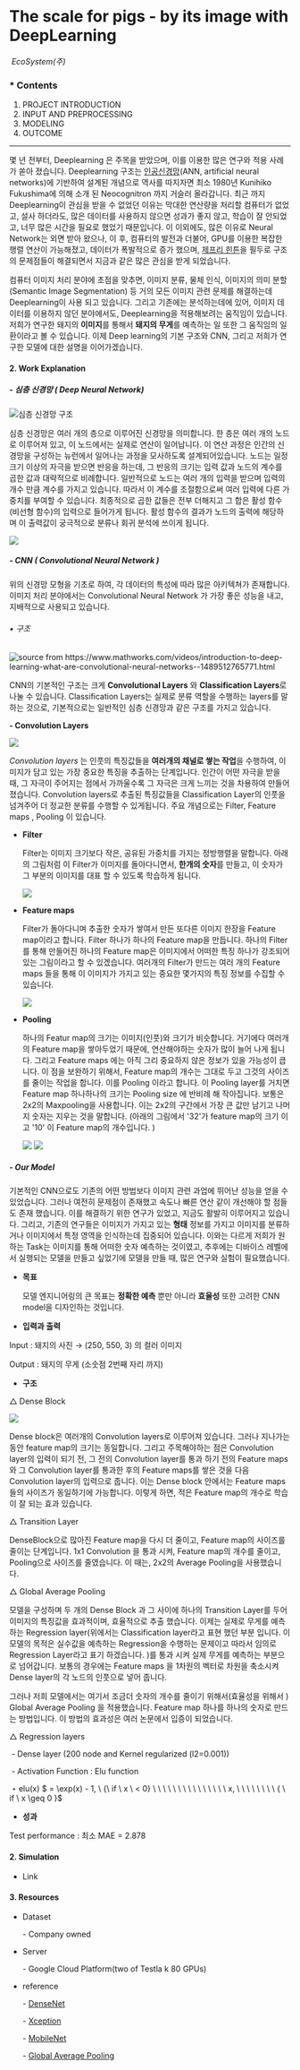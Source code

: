 

#  The scale for pigs                                                                                         	   		                                        	  -  by its image with DeepLearning

​														*EcoSystem(주)*

### * Contents 

1. PROJECT INTRODUCTION
2. INPUT AND PREPROCESSING
3. MODELING
4. OUTCOME

--------

  몇 년 전부터,  Deeplearning 은 주목을 받았으며, 이를 이용한 많은 연구와 적용 사례가 쏟아 졌습니다. Deeplearning 구조는 [인공신경망](https://ko.wikipedia.org/wiki/%EC%9D%B8%EA%B3%B5%EC%8B%A0%EA%B2%BD%EB%A7%9D)(ANN, artificial neural networks)에 기반하여 설계된 개념으로 역사를 따지자면 최소 1980년 Kunihiko Fukushima에 의해 소개 된 Neocognitron 까지 거슬러 올라갑니다. 최근 까지 Deeplearning이 관심을 받을 수 없었던 이유는 막대한 연산량을 처리할 컴퓨터가 없었고, 설사 하더라도, 많은 데이터를 사용하지 않으면 성과가 좋지 않고, 학습이 잘 안되었고, 너무 많은 시간을 필요로 했었기 때문입니다. 이 이외에도,  많은 이유로 Neural Network는 외면 받아 왔으나, 이 후, 컴퓨터의 발전과 더불어, GPU를 이용한 복잡한 행렬 연산이 가능해졌고, 데이터가 폭발적으로 증가 했으며,  [제프리 힌튼](https://ko.wikipedia.org/wiki/%EC%A0%9C%ED%94%84%EB%A6%AC_%ED%9E%8C%ED%8A%BC)을 필두로 구조의 문제점들이 해결되면서 지금과 같은 많은 관심을 받게 되었습니다. 

  컴퓨터 이미지 처리 분야에 초점을 맞추면, 이미지 분류, 물체 인식, 이미지의 의미 분할(Semantic Image Segmentation) 등 거의 모든 이미지 관련 문제를 해결하는데 Deeplearning이 사용 되고 있습니다. 그리고 기존에는 분석하는데에 있어,  이미지 데이터를 이용하지 않던 분야에서도, Deeplearning을 적용해보려는 움직임이 있습니다. 저희가 연구한 돼지의 **이미지**를 통해서 **돼지의 무게**를 예측하는 일 또한 그 움직임의 일환이라고 볼 수 있습니다. 이제 Deep learning의 기본 구조와 CNN, 그리고 저희가 연구한 모델에 대한 설명을 이어가겠습니다.

#### 2. Work Explanation  

##### \- 심층 신경망 ( Deep Neural Network) 

![심층 신경망 구조](https://www.dropbox.com/s/wqnvl74g5vr8c1c/Screenshot%202018-07-22%2014.08.41.png?raw=1)

  심층 신경망은 여러 개의 층으로 이루어진 신경망을 의미합니다. 한 층은 여러 개의 노드로 이루어져 있고, 이 노드에서는 실제로 연산이 일어납니다. 이 연산 과정은 인간의 신경망을 구성하는 뉴런에서 일어나는 과정을 모사하도록 설계되어있습니다. 노드는 일정 크기 이상의 자극을 받으면 반응을 하는데, 그 반응의 크기는 입력 값과 노드의 계수를 곱한 값과 대략적으로 비례합니다. 일반적으로 노드는 여러 개의 입력을 받으며 입력의 개수 만큼 계수를 가지고 있습니다. 따라서 이 계수를 조절함으로써 여러 입력에 다른 가중치를 부여할 수 있습니다. 최종적으로 곱한 값들은 전부 더해지고 그 합은 활성 함수(비선형 함수)의 입력으로 들어가게 됩니다. 활성 함수의 결과가 노드의 출력에 해당하며 이 출력값이 궁극적으로 분류나 회귀 분석에 쓰이게 됩니다. 

![](https://media.giphy.com/media/9D4VNUlj9de830DUXh/giphy.gif)

##### - CNN ( Convolutional Neural Network ) 

  위의 신경망 모형을 기초로 하여, 각 데이터의 특성에 따라 많은 아키텍쳐가 존재합니다. 이미지 처리 분야에서는 Convolutional Neural Network 가 가장 좋은 성능을 내고, 지배적으로 사용되고 있습니다. 

###### 	 • 구조

![source from  <https://www.mathworks.com/videos/introduction-to-deep-learning-what-are-convolutional-neural-networks--1489512765771.html>](https://www.dropbox.com/s/lkqy3yeo9o3es2o/Screenshot%202018-07-22%2014.53.07.png?raw=1)

  CNN의 기본적인 구조는 크게 **Convolutional Layers** 와  **Classification Layers**로 나눌 수 있습니다. Classification Layers는 실제로 분류 역할을 수행하는 layers를 말하는 것으로,  기본적으로는 일반적인 심층 신경망과 같은 구조를 가지고 있습니다.  

**\- Convolution Layers**

![](https://www.dropbox.com/s/lqfkstvowgye6kh/Screenshot%202018-07-22%2015.07.29.png?raw=1)

   *Convolution layers* 는 인풋의 특징값들을 **여러개의 채널로 쌓는 작업**을 수행하여, 이미지가 담고 있는 가장 중요한 특징을 추출하는 단계입니다.  인간이 어떤 자극을 받을 때, 그 자극이 주어지는 점에서 가까울수록 그 자극은 크게 느끼는 것을 차용하여 만들어졌습니다. Convolution layers로 추출된 특징값들을 Classification Layer의 인풋을 넘겨주어 더 정교한 분류를 수행할 수 있게됩니다. 주요 개념으로는 Filter, Feature maps , Pooling 이 있습니다.

- **Filter** 

  Filter는 이미지 크기보다 작은, 공유된 가중치를 가지는 정방행렬을 말합니다. 아래의 그림처럼 이 Filter가 이미지를 돌아다니면서, **한개의 숫자**를 만들고, 이 숫자가 그 부분의 이미지를 대표 할 수 있도록 학습하게 됩니다. 

  <img src="https://cdn-images-1.medium.com/max/1600/1*ubmJTEy3edn5QYm5hNPmVg@2x.gif">

- **Feature maps** 

    Filter가 돌아다니며 추출한 숫자가 쌓여서 만든 또다른 이미지 한장을 Feature map이라고 합니다. Filter 하나가 하나의 Feature map을 만듭니다. 하나의 Filter를 통해 만들어진 하나의 Feature map은 이미지에서 어떠한 특징 하나가 강조되어 있는 그림이라고 할 수 있겠습니다. 여러개의 Filter가 만드는 여러 개의 Feature maps 들을 통해 이 이미지가 가지고 있는 중요한 몇가지의 특징 정보를 수집할 수 있습니다.  

  <img src="https://cdn-images-1.medium.com/max/1600/1*45GSvnTvpHV0oiRr78dBiw@2x.png">

- **Pooling** 

    하나의 Featur map의 크기는 이미지(인풋)와 크기가 비슷합니다. 거기에다 여러개의 Feature map을 쌓아두었기 때문에, 연산해야하는 숫자가 많이 늘어 나게 됩니다. 그리고 Feature maps 에는 아직 그리 중요하지 않은 정보가 있을 가능성이 큽니다. 이 점을 보완하기 위해서,  Feature map의 개수는 그대로 두고 그것의 사이즈를 줄이는 작업을 합니다. 이를 Pooling 이라고 합니다. 이 Pooling layer를 거치면 Feature map  하나하나의 크기는 Pooling size 에 반비례 해 작아집니다. 보통은 2x2의  Maxpooling을 사용합니다. 이는 2x2의 구간에서 가장 큰 값만 남기고 나머지 숫자는 지우는 것을 말합니다. (아래의 그림에서 '32'가 feature map의 크기 이고 '10' 이 Feature map의 개수입니다. )

  <img src="https://cdn-images-1.medium.com/max/1600/1*ReZNSf_Yr7Q1nqegGirsMQ@2x.png">

  <img src="https://cdn-images-1.medium.com/max/1600/1*sExirX4-kgM0P66PysNQ4A@2x.png">

  

##### - Our Model 

   기본적인 CNN으로도 기존의 어떤 방법보다 이미지 관련 과업에 뛰어난 성능을 얻을 수 있었습니다. 그러나 여전히 문제점이 존재했고 속도나 빠른 연산 같이 개선해야 할 점들도 존재 했습니다. 이를 해결하기 위한 연구가 있었고, 지금도 활발히 이루어지고 있습니다. 그리고, 기존의 연구들은 이미지가 가지고 있는 **형태** 정보를 가지고 이미지를 분류하거나 이미지에서 특정 영역을 인식하는데 집중되어 있습니다. 이와는 다르게 저희가 원하는 Task는 이미지를 통해 어떠한 숫자 예측하는 것이였고, 추후에는 디바이스 레벨에서 실행되는 모델을 만들고 싶었기에 모델을 만들 때, 많은 연구와 실험이 필요했습니다. 



* **목표**

  모델 엔지니어링의 큰 목표는 **정확한 예측** 뿐만 아니라 **효율성** 또한 고려한 CNN model을 디자인하는 것입니다.



- **입력과 출력** 

Input : 돼지의 사진 $\rightarrow$ (250, 550, 3) 의 컬러 이미지 

Output : 돼지의 무게 (소숫점 2번째 자리 까지)



- **구조** 

$\triangle$ Dense Block 

![](https://i.ytimg.com/vi/teqDK6KWvTs/hqdefault.jpg)

  Dense block은 여러개의 Convolution layers로 이루어져 있습니다. 그러나 지나가는 동안 feature map의 크기는 동일합니다. 그리고 주목해야하는 점은 Convolution layer의 입력이 되기 전,  그 전의 Convolution layer를 통과 하기 전의 Feature maps와 그 Convolution layer를 통과한 후의 Feature maps를 쌓은 것을 다음 Convolution layer의 입력으로 줍니다. 이는 Dense block 안에서는 Feature maps 들의 사이즈가 동일하기에 가능합니다.  이렇게 하면, 적은 Feature map의 개수로 학습이 잘 되는 효과 있습니다. 

$\triangle$ Transition Layer 

  DenseBlock으로 많아진 Feature map을 다시 더 줄이고, Feature map의 사이즈를 줄이는 단계입니다.  1x1 Convolution 을 통과 시켜, Feature map의 개수를 줄이고, Pooling으로 사이즈를 줄였습니다. 이 때는, 2x2의 Average Pooling을 사용했습니다. 

$\triangle$ Global Average Pooling

  모델을 구성하며 두 개의 Dense Block  과 그 사이에 하나의 Transition Layer를 두어 이미지의 특징값을 효과적이며, 효율적으로 추출 했습니다. 이제는 실제로 무게를 예측하는 Regression layer(위에서는 Classification layer라고 표현 했던 부분 입니다. 이 모델의 목적은 실수값을 예측하는 Regression을 수행하는 문제이고 따라서 임의로 Regression Layer라고 표기 하겠습니다. )를 통과 시켜 실제 무게를 예측하는 부분으로 넘어갑니다. 보통의 경우에는 Feature maps 을 1차원의 벡터로 차원을 축소시켜 Dense layer의 각 노드의 인풋으로 넣어 줍니다.

  그러나 저희 모델에서는 여기서 조금더 숫자의 개수를 줄이기 위해서(효율성을 위해서 ) Global Average Pooling 을 적용했습니다. Feature map 하나를 하나의 숫자로 만드는 방법입니다. 이 방법의 효과성은 여러 논문에서 입증이 되었습니다. 



$\triangle$ Regression layers 



​		\- Dense layer (200 node and Kernel regularized (l2=0.001)) 

​		\- Activation Function : Elu function

​			 $\star$  elu(x)  $ = \exp(x) - 1, \ \{\ if  \ x \ < 0\} \\   \ \ \ \ \ \ \ \ \ \ \ \ \ \ x, \ \ \ \ \ \ \ \ \{ \ if \ x \geq 0 \}$



- **성과** 

Test performance : 최소 MAE = 2.878



#### 2. Simulation 

* Link



#### 3. Resources  

- Dataset 

  \- Company owned

- Server 

  \- Google Cloud Platform(two of Testla k 80 GPUs)

- reference 

  \- [DenseNet](https://arxiv.org/abs/1608.06993)

  \- [Xception](https://arxiv.org/pdf/1610.02357)

  \- [MobileNet](https://arxiv.org/abs/1704.04861)

  \- [Global Average Pooling](http://webia.lip6.fr/~cord/pdfs/news/2017CordPoolingDeepNets.pdf)
